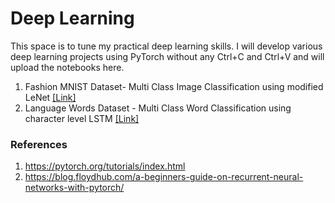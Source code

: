 # Deep Learning

This space is to tune my practical deep learning skills. I will develop various deep learning projects using PyTorch without any Ctrl+C and Ctrl+V and will upload the notebooks here.

1. Fashion MNIST Dataset- Multi Class Image Classification using modified LeNet [[Link]](https://github.com/GokulKarthik/deep-learning/blob/master/fashion-mnist.ipynb)
2. Language Words Dataset - Multi Class Word Classification using character level LSTM [[Link]](https://github.com/GokulKarthik/deep-learning/blob/master/2-multi-class-word-classification.ipynb)

### References
1. https://pytorch.org/tutorials/index.html
2. https://blog.floydhub.com/a-beginners-guide-on-recurrent-neural-networks-with-pytorch/

